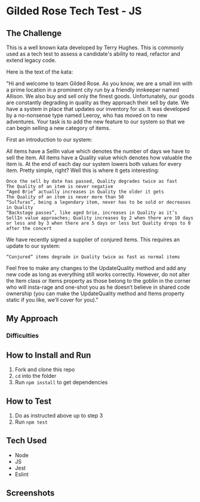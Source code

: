 # Gilded Rose Tech Test - JS

## The Challenge

This is a well known kata developed by Terry Hughes. This is commonly used as a tech test to assess a candidate's ability to read, refactor and extend legacy code.

Here is the text of the kata:

"Hi and welcome to team Gilded Rose. As you know, we are a small inn with a prime location in a prominent city run by a friendly innkeeper named Allison. We also buy and sell only the finest goods. Unfortunately, our goods are constantly degrading in quality as they approach their sell by date. We have a system in place that updates our inventory for us. It was developed by a no-nonsense type named Leeroy, who has moved on to new adventures. Your task is to add the new feature to our system so that we can begin selling a new category of items. 

First an introduction to our system:

All items have a SellIn value which denotes the number of days we have to sell the item. All items have a Quality value which denotes how valuable the item is. 
At the end of each day our system lowers both values for every item. Pretty simple, right? Well this is where it gets interesting:

    Once the sell by date has passed, Quality degrades twice as fast
    The Quality of an item is never negative
    “Aged Brie” actually increases in Quality the older it gets
    The Quality of an item is never more than 50
    “Sulfuras”, being a legendary item, never has to be sold or decreases in Quality
    “Backstage passes”, like aged brie, increases in Quality as it’s SellIn value approaches; Quality increases by 2 when there are 10 days or less and by 3 when there are 5 days or less but Quality drops to 0 after the concert

We have recently signed a supplier of conjured items. This requires an update to our system:

    “Conjured” items degrade in Quality twice as fast as normal items

Feel free to make any changes to the UpdateQuality method and add any new code as long as everything still works correctly.
However, do not alter the Item class or Items property as those belong to the goblin in the corner who will insta-rage and one-shot you as he doesn’t believe in shared code ownership (you can make the UpdateQuality method and Items property static if you like, we’ll cover for you)."

## My Approach


### Difficulties

## How to Install and Run

1. Fork and clone this repo
2. `cd` into the folder
3. Run `npm install` to get dependencies

## How to Test

1. Do as instructed above up to step 3
2. Run `npm test`

## Tech Used

- Node
- JS
- Jest
- Eslint

## Screenshots
